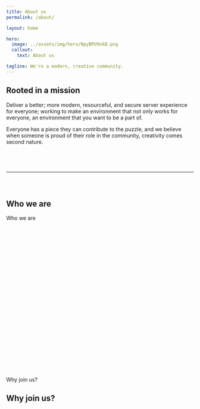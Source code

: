 ```yaml
---
title: About us
permalink: /about/

layout: home

hero:
  image: ../assets/img/hero/NpyBPU9vkD.png
  callout:
    text: About us

tagline: We're a modern, creative community.
---
```


## Rooted in a mission
Deliver a better; more modern, resourceful, and secure server experience for everyone; working to make an environment that not only works for everyone, an environment that you want to be a part of.

Everyone has a piece they can contribute to the puzzle, and we believe when someone is proud of their role in the community, creativity comes second nature.

<hr style="margin-top: 4.5rem; margin-bottom: 4.5rem;">

<div class="usa-grid-full">
    <div class="usa-width-one-third">
      <h2>Who we are</h2>
    </div>
    <div class="usa-width-two-thirds">
      <p>Who we are</p>
    </div>
</div>

<section class="usa-hero" style="background-image: url('../assets/img/hero/h9qmclx8Hg.png'); margin-top: 5rem; margin-bottom: 6rem; position: relative; width: 100vw; left: calc(-50vw + 50%); height: 15rem;">
</section>

<div class="usa-grid-full">
    <div class="usa-width-two-thirds">
      <p>Why join us?</p>
    </div>
    <div class="usa-width-one-third">
      <h2>Why join us?</h2>
    </div>
</div>
